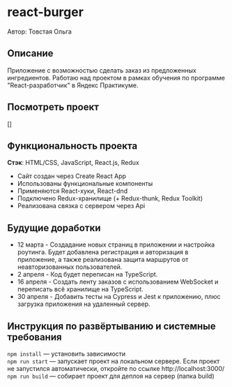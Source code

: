 # react-burger
Автор: Товстая Ольга

## Описание
Приложение с возможностью сделать заказ из предложенных ингредиентов. Работаю над проектом в рамках обучения по программе "React-разработчик" в Яндекс Практикуме.

## Посмотреть проект
[]

## Функциональность проекта

__Стэк__: HTML/CSS, JavaScript, React.js, Redux

* Сайт создан через Create React App
* Использованы функциональные компоненты
* Применяются React-хуки, React-dnd 
* Подключено Redux-хранилище (+ Redux-thunk, Redux Toolkit)
* Реализована связка с сервером через Api 

## Будущие доработки
* 12 марта - Создадание новых страниц в приложении и настройка роутинга. Будет добавлена регистрация и авторизация в приложение, а также реализована защита маршрутов от неавторизованных пользователей.
* 2 апреля - Код будет переписан на TypeScript.
* 16 апреля - Создать ленту заказов с использованием WebSocket
и переписать всё хранилище на TypeScript.
* 30 апреля - Добавить тесты на Cypress и Jest к приложению,
плюс загрузка приложения на удаленный сервер.

## Инструкция по развёртыванию и системные требования
`npm install` — установить зависимости   
`npm run start` — запускает проект на локальном сервере. Если проект не запустился автоматически, откройте по ссылке http://localhost:3000/   
`npm run build` — собирает проект для деплоя на сервер (папка build)
